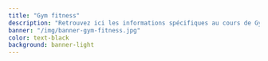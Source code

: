 ```yaml
---
title: "Gym fitness"
description: "Retrouvez ici les informations spécifiques au cours de Gym Fitness<br> (horaires de vancances, stages...)"
banner: "/img/banner-gym-fitness.jpg"
color: text-black
background: banner-light
---
```

